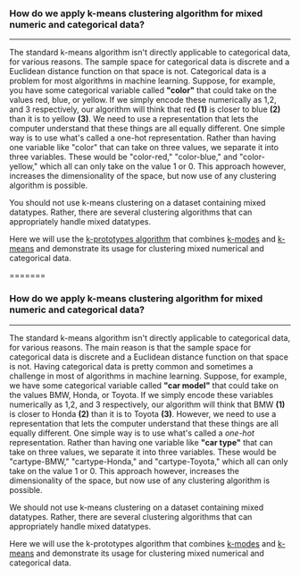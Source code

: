 
### How do we apply k-means clustering algorithm for mixed numeric and categorical data?
-------------
The standard k-means algorithm isn't directly applicable to categorical data, for various reasons. The sample space for categorical data is discrete and a Euclidean distance function on that space is not.
Categorical data is a problem for most algorithms in machine learning. Suppose, for example, you have some categorical variable called __"color"__ that could take on the values red, blue, or yellow. If we simply encode these numerically as 1,2, and 3 respectively, our algorithm will think that red __(1)__ is closer to blue __(2)__ than it is to yellow __(3)__. We need to use a representation that lets the computer understand that these things are all equally different. One simple way is to use what's called a one-hot representation. Rather than having one variable like "color" that can take on three values, we separate it into three variables. These would be "color-red," "color-blue," and "color-yellow," which all can only take on the value 1 or 0. This approach however, increases the dimensionality of the space, but now use of any clustering algorithm is possible. 


You should not use k-means clustering on a dataset containing mixed datatypes. Rather, there are several clustering algorithms that can appropriately handle mixed datatypes.


Here we will use the [k-prototypes algorithm](https://github.com/nicodv/kmodes#id4) that combines [k-modes](https://link-springer-com.stanford.idm.oclc.org/article/10.1007/s00357-001-0004-3) and [k-means](https://en.wikipedia.org/wiki/K-means_clustering) and demonstrate its usage for clustering mixed numerical and categorical data.

=======
### How do we apply k-means clustering algorithm for mixed numeric and categorical data?
-------------
The standard k-means algorithm isn't directly applicable to categorical data, for various reasons. The main reason is that the sample space for categorical data is discrete and a Euclidean distance function on that space is not.
Having categorical data is pretty common and sometimes a challenge in most of algorithms in machine learning. Suppose, for example, we have some categorical variable called __"car model"__ that could take on the values BMW, Honda, or Toyota. If we simply encode these variables numerically as 1,2, and 3 respectively, our algorithm will think that BMW __(1)__ is closer to Honda __(2)__ than it is to Toyota __(3)__. However, we need to use a representation that lets the computer understand that these things are all equally different. One simple way is to use what's called a _one-hot_ representation. Rather than having one variable like __"car type"__ that can take on three values, we separate it into three variables. These would be "cartype-BMW," "cartype-Honda," and "cartype-Toyota," which all can only take on the value 1 or 0. This approach however, increases the dimensionality of the space, but now use of any clustering algorithm is possible. 


We should not use k-means clustering on a dataset containing mixed datatypes. Rather, there are several clustering algorithms that can appropriately handle mixed datatypes.


Here we will use the k-prototypes algorithm that combines [k-modes](https://link-springer-com.stanford.idm.oclc.org/article/10.1007/s00357-001-0004-3) and [k-means](https://en.wikipedia.org/wiki/K-means_clustering) and demonstrate its usage for clustering mixed numerical and categorical data.

